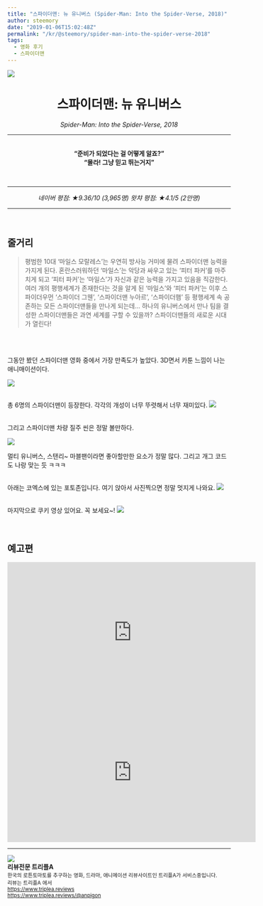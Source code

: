 ```yaml
---
title: "스파이더맨: 뉴 유니버스 (Spider-Man: Into the Spider-Verse, 2018)"
author: steemory
date: "2019-01-06T15:02:48Z"
permalink: "/kr/@steemory/spider-man-into-the-spider-verse-2018"
tags:
  - 영화 후기
  - 스파이더맨
---
```

![](https://ipfs.busy.org/ipfs/Qmaszy4kqq9qWKp4wDfoTRS2dAy35subEHbwcrZpXd8m49)

<center>

# 스파이더맨: 뉴 유니버스

*Spider-Man: Into the Spider-Verse, 2018*

<hr></center>

<br>

<center><b><q>준비가 되었다는 걸 어떻게 알죠?</q><br>
<q>몰라! 그냥 믿고 뛰는거지</q></b></center>

<br><center><hr>

<em>네이버 평점: ★9.36/10 (3,965명)
왓챠 평점: ★4.1/5 (2만명)</em>

<hr></center>

<br>

## 줄거리

> 평범한 10대 ‘마일스 모랄레스’는 우연히 방사능 거미에 물려 스파이더맨 능력을 가지게 된다. 혼란스러워하던 ‘마일스’는 악당과 싸우고 있는 ‘피터 파커’를 마주치게 되고 ‘피터 파커’는 ‘마일스’가 자신과 같은 능력을 가지고 있음을 직감한다. 여러 개의 평행세계가 존재한다는 것을 알게 된 ‘마일스’와 ‘피터 파커’는 이후 스파이더우먼 ‘스파이더 그웬’, ‘스파이더맨 누아르’, ‘스파이더햄’ 등 평행세계 속 공존하는 모든 스파이더맨들을 만나게 되는데… 하나의 유니버스에서 만나 팀을 결성한 스파이더맨들은 과연 세계를 구할 수 있을까? 스파이더맨들의 새로운 시대가 열린다!

<br><br>

그동안 봤던 스파이더맨 영화 중에서 가장 만족도가 높았다. 3D면서 카툰 느낌이 나는 애니매이션이다.

![](https://ipfs.busy.org/ipfs/QmT4SKnpCdwH6kdn77eNUZPkxYzbRdtRwJ26cFuiFcdWBs)

<br>총 6명의 스파이더맨이 등장한다. 각각의 개성이 너무 뚜렷해서 너무 재미있다.
![](https://ipfs.busy.org/ipfs/QmdxNMqNtsttA6FKqs5yK7HGUQvbUEsg8yojMYPmE3HVhR)

<br>그리고 스파이더맨 차량 질주 씬은 정말 볼만하다.

![](https://ipfs.busy.org/ipfs/QmSzHTzJW6YAQa8p4KwSbaknxdNvi3MmZF1d6HZxzTCTkx)

멀티 유니버스, 스탠리~ 마블팬이라면 좋아할만한 요소가 정말 많다. 그리고 개그 코드도 나랑 맞는 듯 ㅋㅋㅋ

<br>아래는 코엑스에 있는 포토존입니다. 여기 앉아서 사진찍으면 정말 멋지게 나와요.
![](https://ipfs.busy.org/ipfs/QmXDKweaqd8Vykxg9GXQPuYZrPJtBSEYZKZboPvJvtA5uA)


<br>마지막으로 쿠키 영상 있어요. 꼭 보세요~!
![](https://ipfs.busy.org/ipfs/QmZ4sY15TESKun3EknfBSu33Cgw3HGN7uvzp1uuKBCba4F)

<br>

## 예고편

<iframe width="560" height="315" src="https://www.youtube.com/embed/g4Hbz2jLxvQ" frameborder="0" allow="accelerometer; autoplay; encrypted-media; gyroscope; picture-in-picture" allowfullscreen></iframe>

<iframe width="560" height="315" src="https://www.youtube.com/embed/yljSMvetBgk" frameborder="0" allow="accelerometer; autoplay; encrypted-media; gyroscope; picture-in-picture" allowfullscreen></iframe>

<hr><div class="pull-left"><img src='https://cdn.steemitimages.com/300x0/https://cdn.steemitimages.com/DQmRUA4nEVgikokJ63CPw6ZgKLL48dvoUtYTvFvYnuMwBpt/image.png' style="margin-right: 10px"/></div><b>리뷰전문 트리플A</b><br><sub>한국의 로튼토마토를 추구하는 영화, 드라마, 애니메이션 리뷰사이트인 트리플A가 서비스중입니다.<br>리뷰는 트리플A 에서<br><a href='https://www.triplea.reviews'>https://www.triplea.reviews</a><br><a href='https://www.triplea.reviews/@anpigon'>https://www.triplea.reviews/@anpigon</a></sub><br>